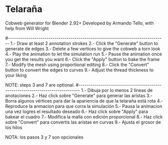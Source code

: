# Telaraña

Cobweb generator for Blender 2.92+
Developed by Armando Tello, with help from Will Wright

#------------------------------------------------------------------------------
1.- Draw at least 2 annotation strokes
2.- Click the "Generate" button to generate de edges
3.- Delete a few vertices to give the cobweb a torn look
4.- Play the animation to let the simulation run
5.- Pause the animation once you get the results you want
6.- Click the "Apply" button to bake the frame
7.- Modify the mesh using proportional editing
8.- Click the "Convert" button to convert the edges to curves
9.- Adjust the thread thickness to your liking

NOTE: steps 3 and 7 are optional.
#------------------------------------------------------------------------------
1.- Dibuja por lo menos 2 líneas de anotaciones
2.- Haz click sobre "Generate" para generar las aristas
3.- Borra algunos vértices para dar la apariencia de que la telaraña está rota
4.- Reproduce la anmacion para que corra la simulación
5.- Pausa la animacion una vez logres el resultado deseado
6.- Haz click sobre "Apply" para bakear el cuadro
7.- Modifica la malla con edición proporcional
8.- Haz click sobre "Convert" para convertis las aristas en curvas
9.- Ajusta el grosor de los hilos

NOTA: los pasos 3 y 7 son opcionales
